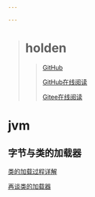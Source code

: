 ```yaml
---

---
```


> # holden
>
> 
>
>
> > [GitHub](https://github.com/holden-cpu/note "github")
> >
> > [GitHub在线阅读](https://holden-cpu.github.io/note/#/)
> >
> > [Gitee在线阅读](http://holdencpu.gitee.io/note)



# jvm

## 字节与类的加载器

[类的加载过程详解](docs\jvm\字节码与类的加载器\类的加载过程详解.md)

[再谈类的加载器](docs\jvm\字节码与类的加载器\再谈类的加载器.md)





